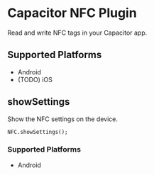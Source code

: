 Capacitor NFC Plugin
==========================

Read and write NFC tags in your Capacitor app.

Supported Platforms
-------------------

* Android
* (TODO) iOS


## showSettings

Show the NFC settings on the device.

    NFC.showSettings();

### Supported Platforms

- Android
